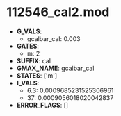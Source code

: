 # 112546_cal2.mod

- **G_VALS**:
  - gcalbar_cal: 0.003
- **GATES**:
  - m: 2
- **SUFFIX**: cal
- **GMAX_NAME**: gcalbar_cal
- **STATES**: ['m']
- **I_VALS**:
  - 6.3: 0.0009685231525306961
  - 37: 0.0009056018020042837
- **ERROR_FLAGS**: []
